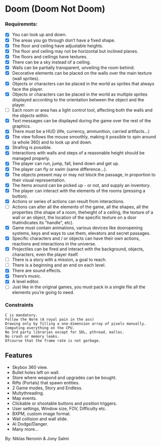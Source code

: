 
# Doom (Doom Not Doom)

### Requiremnts:
- [x] You can look up and down.
- [x] The areas you go through don’t have a fixed shape.
- [x] The floor and ceiling have adjustable heights.
- [x] The floor and ceiling may not be horizontal but inclined planes.
- [x] The floors and ceilings have textures.
- [x] There can be a sky instead of a ceiling.
- [x] Walls can be partially transparent, unveiling the room behind.
- [x] Decorative elements can be placed on the walls over the main texture (wall sprites).
- [x] Objects or characters can be placed in the world as sprites that always face the player.	
- [x] Objects or characters can be placed in the world as multiple sprites displayed according to the orientation 	between the object and the player.
- [ ] Each room or area has a light control tool, affecting both the walls and the objects within.
- [x] Text messages can be displayed during the game over the rest of the graphics.
- [x] There must be a HUD (life, currency, ammunition, carried artifacts...)
- [x] The view follows the mouse smoothly, making it possible to spin around (a whole 360) and to look up and down.
- [x] Strafing is possible.
- [x] Interactions with walls and steps of a reasonable height should be managed properly.
- [x] The player can run, jump, fall, bend down and get up.
- [x] The player can fly or swim (same difference...).
- [x] The objects present may or may not block the passage, in proportion to their visual representation.
- [x] The items around can be picked up - or not, and supply an inventory.
- [x] The player can interact with the elements of the rooms (pressing a button).
- [x] Actions or series of actions can result from interactions.
- [ ] Actions can alter all the elements of the game, all the shapes, all the properties (the shape of a room, theheight of a ceiling, the texture of a wall or an object, the location of the specific texture on a door thatindicates its "handle", etc).
- [x] Game must contain animations, various devices like dooropening systems, keys and ways to use them, elevators and secret passages.
- [x] Specific characters and / or objects can have their own actions, reactions and interactions in the universe.
- [x] Projectiles can be fired and interact with the background, objects, characters, even the player itself.
- [ ] There is a story with a mission, a goal to reach.
- [ ] There is a beginning and an end on each level.
- [x] There are sound effects.
- [x] There’s music.
- [x] A level editor.
- [ ] Just like in the original games, you must pack in a single file all the elements you’re going to need.

### Constraints

	C is mandatory.
	Follow the Norm (A royal pain in the ass)
	Drawing only by filling a one-dimension array of pixels manually.
	Computing everything on the CPU.
	No 3rd party libraries except for SDL, pthread, malloc.
	No crash or memory leaks.
	Ofcourse that the frame rate is not garbage.

## Features
- Skybox 360 view.
- Bullet holes left on wall.
- Store where weapond and upgrades can be bought.
- Rifts (Portals) that spawn entities.
- 2 Game modes, Story and Endless.
- Multythreading.
- Map events.
- Clickable or shootable buttons and position triggers.
- User settings, Window size, FOV, Difficulty etc.
- BXPM, custom image format.
- Wall collision and wall slide.
- AI Dodge/Danger.
- Many more...

By: Niklas Neronin & Jony Salmi